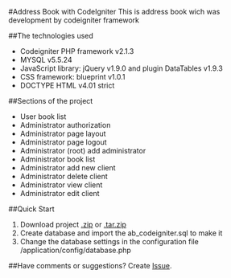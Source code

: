 #Address Book with CodeIgniter
This is address book wich was development by codeigniter framework

##The technologies used
* Codeigniter PHP framework v2.1.3
* MYSQL v5.5.24
* JavaScript library: jQuery v1.9.0 and plugin DataTables v1.9.3
* CSS framework: blueprint v1.0.1
* DOCTYPE HTML v4.01 strict

##Sections of the project
* User book list
* Administrator authorization
* Administrator page layout
* Administrator page logout
* Administrator (root) add administrator
* Administrator book list
* Administrator add new client
* Administrator delete client
* Administrator view client
* Administrator edit client

##Quick Start
1. Download project [.zip](https://github.com/Nytla/address-book-with-codeIgniter/archive/master.zip) or [.tar.zip](https://github.com/Nytla/address-book-with-codeIgniter/archive/master.tar.gz)
2. Create database and import the ab_codeigniter.sql to make it
3. Change the database settings in the configuration file /application/config/database.php

##Have comments or suggestions?
Create [Issue](https://github.com/Nytla/address-book-with-codeIgniter/issues).